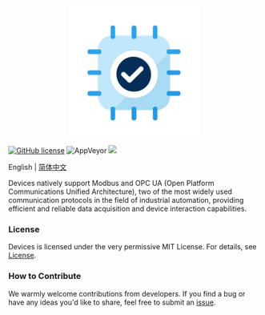 <p align="center" dir="auto">
  <a href="https://opensource.ganweicloud.com" rel="nofollow">
    <img style="max-width:100%;" src="https://github.com/ganweisoft/Devices/blob/main/src/src/logo.jpg">
  </a>
</p>

[![GitHub license](https://camo.githubusercontent.com/5eaf3ed8a7e8ccb15c21d967b8635ac79e8b1865da3a5ccf78d2572a3e10738a/68747470733a2f2f696d672e736869656c64732e696f2f6769746875622f6c6963656e73652f646f746e65742f6173706e6574636f72653f636f6c6f723d253233306230267374796c653d666c61742d737175617265)](https://github.com/ganweisoft/GrpcServer/blob/main/LICENSE) ![AppVeyor](https://ci.appveyor.com/api/projects/status/v8gfh6pe2u2laqoa?svg=true) ![](https://img.shields.io/badge/join-discord-infomational)

English | [简体中文](README-CN.md)

Devices natively support Modbus and OPC UA (Open Platform Communications Unified Architecture), two of the most widely used communication protocols in the field of industrial automation, providing efficient and reliable data acquisition and device interaction capabilities.

### License  
Devices is licensed under the very permissive MIT License. For details, see [License](https://github.com/ganweisoft/Devices/blob/main/LICENSE).

### How to Contribute  
We warmly welcome contributions from developers. If you find a bug or have any ideas you'd like to share, feel free to submit an [issue](https://github.com/ganweisoft/Devices/blob/main/CONTRIBUTING.md).
